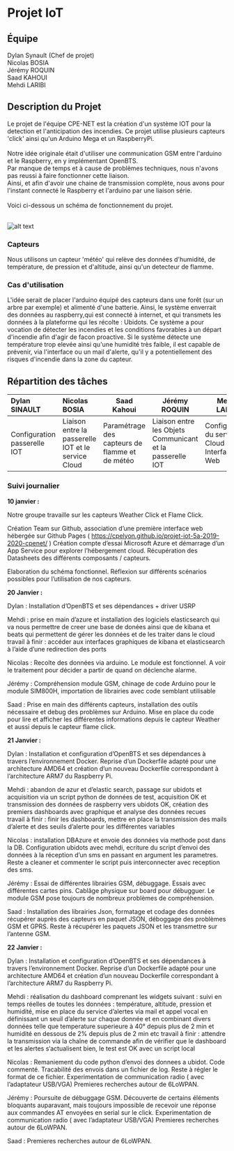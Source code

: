 # Projet IoT
## Équipe

Dylan Synault (Chef de projet)<br />
Nicolas BOSIA<br />
Jérémy ROQUIN<br />
Saad KAHOUI<br />
Mehdi LARIBI<br />

## Description du Projet

Le projet de l'équipe CPE-NET est la création d'un système IOT pour la detection et l'anticipation des incendies. Ce projet utilise plusieurs capteurs 'click' ainsi qu'un Arduino Mega et un RaspberryPi.<br />
<br />
Notre idée originale était d'utiliser une communication GSM entre l'arduino et le Raspberry, en y implémentant OpenBTS.<br />
Par manque de temps et à cause de problèmes techniques, nous n'avons pas reussi à faire fonctionner cette liaison.<br />
Ainsi, et afin d'avoir une chaine de transmission complète, nous avons pour l'instant connecté le Raspberry et l'arduino par une liaison série.<br />
<br />
Voici ci-dessous un schéma de fonctionnement du projet. <br />
<br />

![alt text](https://github.com/CPELyon/projet-iot-5a-2019-2020-cpenet/blob/master/images/schema.png)

### Capteurs

Nous utilisons un capteur 'météo' qui relève des données d'humidité, de température, de pression et d'altitude, ainsi qu'un detecteur de flamme.<br />

### Cas d'utilisation

L'idée serait de placer l'arduino équipé des capteurs dans une forêt (sur un arbre par exemple) et alimenté d'une batterie.
Ainsi, le système enverrait des données au raspberry,qui est connecté à internet, et qui transmets les données à la plateforme qui les récolte : Ubidots.
Ce système a pour vocation de détecter les incendies et les conditions favorables à un départ d'incendie afin d'agir de facon proactive.
Si le système détecte une température trop elevée ainsi qu'une humidité très faible, il est capable de prévenir, via l'interface ou un mail d'alerte, qu'il y a potentiellement des risques d'incendie dans la zone du capteur.

## Répartition des tâches

| Dylan SINAULT | Nicolas BOSIA   | Saad Kahoui   | Jérémy ROQUIN |  Mehdi LARIBI | 
| :------------ | :-------------  | ------------- | ------------- | ------------- |
| Configuration passerelle IOT | Liaison entre la passerelle IOT et le service Cloud | Paramétrage des capteurs de flamme et de météo | Liaison entre les Objets Communicant et la passerelle IOT | Configuration du service Cloud et Interface Web |


### Suivi journalier

__10 janvier :__

Notre groupe travaille sur les capteurs Weather Click et Flame Click.

Création Team sur Github, association d’une première interface web hébergée sur Github Pages ( https://cpelyon.github.io/projet-iot-5a-2019-2020-cpenet/ )
Création compte d’essai Microsoft Azure et démarrage d’un App Service pour explorer l’hébergement cloud.
Récupération des Datasheets des différents composants / capteurs.

Elaboration du schéma fonctionnel.
Réflexion sur différents scénarios possibles pour l’utilisation de nos capteurs.

__20 Janvier :__

Dylan : Installation d’OpenBTS et ses dépendances + driver USRP

Mehdi : prise en main d’azure et installation des logiciels elasticsearch qui va nous permettre de creer une base de donées ainsi que de kibana et beats qui permettent de gérer les données et de les traiter dans le cloud
travail à finir : accéder aux interfaces graphiques de kibana et elasticsearch à l’aide d’une redirection des ports 

Nicolas : Recolte des données via arduino. Le module est fonctionnel. A voir le traitement pour décider a partir de quand on déclenche alarme.

Jérémy : Compréhension module GSM, chinage de code Arduino pour le 
module SIM800H, importation de librairies avec code semblant utilisable

Saad : Prise en main des différents capteurs, installation des outils nécessaire et debug des problèmes sur Arduino. Mise en place du code pour lire et afficher les différentes informations depuis le capteur Weather et aussi depuis le capteur flame click.

__21 Janvier :__

Dylan : Installation et configuration d’OpenBTS et ses dépendances à travers l’environnement Docker.
Reprise d’un Dockerfile adapté pour une architecture AMD64 et création d’un nouveau Dockerfile correspondant à l’architecture ARM7 du Raspberry Pi.

Mehdi : abandon de azur et d’elastic search, passage sur ubidots et acquisition via un script python de données de test, acquisition OK et transmission des données de raspberry vers ubidots OK, création des premiers dashboards avec graphique et analyse des données recues  
travail à finir : finir les dashboards, mettre en place la transmission des mails d’alerte et des seuils d’alerte pour les différentes variables 

Nicolas : installation DBAzure et envoie des données via methode post dans la DB. Configuration ubidots avec mehdi, ecriture du script d’envoi des données à la réception d’un sms en passant en argument les parametres.
Reste a cleaner et commenter le script puis interconnecter avec reception des sms.

Jérémy : Essai de différentes librairies GSM, débuggage. Essais avec différentes cartes pins. Cablâge physique sur board pour débugguer. Le module GSM pose toujours de nombreux problèmes de compréhension.

Saad : Installation des librairies Json, formatage et codage des données récupérer auprès des capteurs en paquet JSON, déboggage des problèmes GSM et GPRS. Reste à récupérer les paquets JSON et les transmettre sur l’antenne GSM. 

__22 Janvier :__

Dylan : Installation et configuration d’OpenBTS et ses dépendances à travers l’environnement Docker.
Reprise d’un Dockerfile adapté pour une architecture AMD64 et création d’un nouveau Dockerfile correspondant à l’architecture ARM7 du Raspberry Pi.

Mehdi : réalisation du dashboard comprenant les widgets suivant : suivi en temps réelles de toutes les données : température, altitude, pression et humidité, mise en place du service d’alertes via mail et appel vocal en définissant un seuil d’alerte sur chaque donnée et en combinant divers données telle que temperature superieure à 40° depuis plus de 2 min et humidité en dessous de 2% depuis plus de 2 min etc 
travail à finir : attendre la transmission via la chaîne de commande afin de vérifier que le dashboard et les alertes s‘actualisent bien, le test est OK avec un script local  

Nicolas : Remaniement du code python d’envoi des donnees a ubidot. Code commenté. Tracabilité des envois dans un fichier de log. Reste à régler le format de ce fichier.
Experimentation de communication radio ( avec l’adaptateur USB/VGA)
Premieres recherches autour de 6LoWPAN.

Jérémy : Poursuite de débuggage GSM. Découverte de certains éléments bloquants auparavant, mais toujours impossible de recevoir une réponse aux commandes AT envoyées en serial sur le click.
Experimentation de communication radio ( avec l’adaptateur USB/VGA)
Premieres recherches autour de 6LoWPAN.

Saad : Premieres recherches autour de 6LoWPAN.
